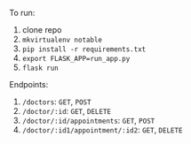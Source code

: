 To run:

1. clone repo
2. `mkvirtualenv notable`
3. `pip install -r requirements.txt`
4. `export FLASK_APP=run_app.py`
5. `flask run`


Endpoints:
1. `/doctors`: `GET`, `POST`
2. `/doctor/:id`: `GET`, `DELETE`
3. `/doctor/:id/appointments`: `GET`, `POST`
4. `/doctor/:id1/appointment/:id2`: `GET`, `DELETE`


